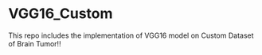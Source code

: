 # VGG16_Custom
This repo includes the implementation of VGG16 model on Custom Dataset of Brain Tumor!!
